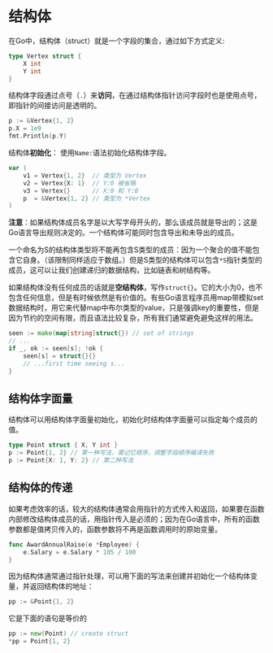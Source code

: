 # 结构体

在Go中，结构体（struct）就是一个字段的集合，通过如下方式定义:

```go
type Vertex struct {
	X int
	Y int
}
```
结构体字段通过点号（`.`）来**访问**，在通过结构体指针访问字段时也是使用点号，即指针的间接访问是透明的。

```go
p := &Vertex{1, 2}
p.X = 1e9
fmt.Println(p.Y)
```

结构体**初始化**： 使用`Name:`语法初始化结构体字段。

```go
var (
	v1 = Vertex{1, 2}  // 类型为 Vertex
	v2 = Vertex{X: 1}  // Y:0 被省略
	v3 = Vertex{}      // X:0 和 Y:0
	p  = &Vertex{1, 2} // 类型为 *Vertex
)
```

**注意**：如果结构体成员名字是以大写字母开头的，那么该成员就是导出的；这是Go语言导出规则决定的。一个结构体可能同时包含导出和未导出的成员。

一个命名为S的结构体类型将不能再包含S类型的成员：因为一个聚合的值不能包含它自身。（该限制同样适应于数组。）但是S类型的结构体可以包含`*S`指针类型的成员，这可以让我们创建递归的数据结构，比如链表和树结构等。

如果结构体没有任何成员的话就是**空结构体**，写作`struct{}`。它的大小为0，也不包含任何信息，但是有时候依然是有价值的。有些Go语言程序员用map带模拟set数据结构时，用它来代替map中布尔类型的value，只是强调key的重要性，但是因为节约的空间有限，而且语法比较复杂，所有我们通常避免避免这样的用法。

```go
seen := make(map[string]struct{}) // set of strings
// ...
if _, ok := seen[s]; !ok {
    seen[s] = struct{}{}
    // ...first time seeing s...
}
```
## 结构体字面量

结构体可以用结构体字面量初始化，初始化时结构体字面量可以指定每个成员的值。

```go
type Point struct { X, Y int }
p := Point{1, 2} // 第一种写法，需记忆顺序，调整字段顺序编译失败
p := Point{X: 1, Y: 2} // 第二种写法
```

## 结构体的传递

如果考虑效率的话，较大的结构体通常会用指针的方式传入和返回，如果要在函数内部修改结构体成员的话，用指针传入是必须的；因为在Go语言中，所有的函数参数都是值拷贝传入的，函数参数将不再是函数调用时的原始变量。

```go
func AwardAnnualRaise(e *Employee) {
    e.Salary = e.Salary * 105 / 100
}
```
因为结构体通常通过指针处理，可以用下面的写法来创建并初始化一个结构体变量，并返回结构体的地址：

```go
pp := &Point{1, 2}
```
它是下面的语句是等价的

```go
pp := new(Point) // create struct
*pp = Point{1, 2}
```


